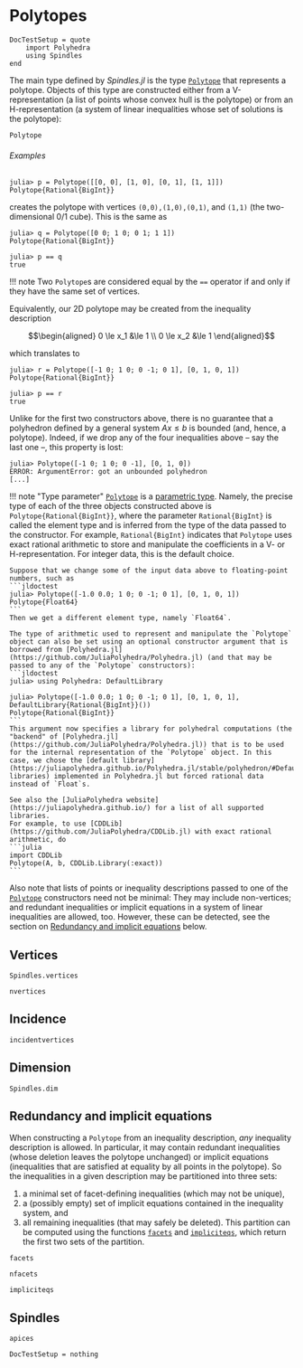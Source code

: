 # Polytopes

```@meta
DocTestSetup = quote
    import Polyhedra
    using Spindles
end
```

The main type defined by *Spindles.jl* is the type [`Polytope`](@ref) that represents a polytope.
Objects of this type are constructed either from a V-representation (a list of points whose convex hull
is the polytope) or from an H-representation (a system of linear inequalities whose set of solutions is the polytope):

```@docs
Polytope
```

###### Examples

```jldoctest polytopes
julia> p = Polytope([[0, 0], [1, 0], [0, 1], [1, 1]])
Polytope{Rational{BigInt}}
```
creates the polytope with vertices ``(0,0),(1,0),(0,1)``, and ``(1,1)`` (the two-dimensional 0/1 cube).
This is the same as
```jldoctest polytopes
julia> q = Polytope([0 0; 1 0; 0 1; 1 1])
Polytope{Rational{BigInt}}

julia> p == q
true
```

!!! note
    Two `Polytope`s are considered equal by the `==` operator if and only if they have the same set of vertices.

Equivalently, our 2D polytope may be created from the inequality description
```math
\begin{aligned}
0 \le x_1 &\le 1 \\
0 \le x_2 &\le 1
\end{aligned}
```
which translates to
```jldoctest polytopes
julia> r = Polytope([-1 0; 1 0; 0 -1; 0 1], [0, 1, 0, 1])
Polytope{Rational{BigInt}}

julia> p == r
true
```
Unlike for the first two constructors above, there is no guarantee that a polyhedron defined by 
a general system $Ax \le b$ is bounded (and, hence, a polytope). Indeed, 
if we drop any of the four inequalities above – say the last one –, this property is lost:
```jldoctest
julia> Polytope([-1 0; 1 0; 0 -1], [0, 1, 0])
ERROR: ArgumentError: got an unbounded polyhedron
[...]
```

!!! note "Type parameter"
    [`Polytope`](@ref) is a [parametric type](https://docs.julialang.org/en/v1/manual/types/#Parametric-Types). Namely, the precise type of each of the three objects constructed above is `Polytope{Rational{BigInt}}`, where the parameter `Rational{BigInt}` is called the element type and is inferred from the type of the data
    passed to the constructor. For example, `Rational{BigInt}` indicates that `Polytope` uses exact rational arithmetic to store and manipulate the coefficients in a V- or H-representation. For integer data, this is the default choice. 
    
    Suppose that we change some of the input data above to floating-point numbers, such as
    ```jldoctest
    julia> Polytope([-1.0 0.0; 1 0; 0 -1; 0 1], [0, 1, 0, 1])
    Polytope{Float64}
    ```
    Then we get a different element type, namely `Float64`. 
    
    The type of arithmetic used to represent and manipulate the `Polytope` object can also be set using an optional constructor argument that is borrowed from [Polyhedra.jl](https://github.com/JuliaPolyhedra/Polyhedra.jl) (and that may be passed to any of the `Polytope` constructors):
    ```jldoctest
    julia> using Polyhedra: DefaultLibrary

    julia> Polytope([-1.0 0.0; 1 0; 0 -1; 0 1], [0, 1, 0, 1], DefaultLibrary{Rational{BigInt}}())
    Polytope{Rational{BigInt}}
    ```
    This argument now specifies a library for polyhedral computations (the "backend" of [Polyhedra.jl](https://github.com/JuliaPolyhedra/Polyhedra.jl)) that is to be used for the internal representation of the `Polytope` object. In this case, we chose the [default library](https://juliapolyhedra.github.io/Polyhedra.jl/stable/polyhedron/#Default-libraries) implemented in Polyhedra.jl but forced rational data instead of `Float`s.
    
    See also the [JuliaPolyhedra website](https://juliapolyhedra.github.io/) for a list of all supported libraries.
    For example, to use [CDDLib](https://github.com/JuliaPolyhedra/CDDLib.jl) with exact rational arithmetic, do
    ```julia
    import CDDLib
    Polytope(A, b, CDDLib.Library(:exact))
    ``` 
    
Also note that lists of points or inequality descriptions passed to one of the [`Polytope`](@ref) constructors need not be minimal: They may include non-vertices; and redundant inequalities or implicit equations in a system of linear inequalities are allowed, too. However, these can be detected, see the section on [Redundancy and implicit equations](@ref) below.

## Vertices

```@docs
Spindles.vertices
```

```@docs
nvertices
```

## Incidence 

```@docs
incidentvertices
```

## Dimension

```@docs
Spindles.dim
```

## Redundancy and implicit equations

When constructing a `Polytope` from an inequality description, *any* inequality description is allowed. 
In particular, it may contain redundant inequalities (whose deletion leaves the polytope unchanged) or implicit equations (inequalities that are satisfied at equality by all points in the polytope).
So the inequalities in a given description may be
partitioned into three sets:
1. a minimal set of facet-defining inequalities (which may not be unique), 
2. a (possibly empty) set of implicit equations contained in the inequality system, and 
3. all remaining inequalities (that may safely be deleted). 
This partition can be computed using the functions [`facets`](@ref) and [`impliciteqs`](@ref),
which return the first two sets of the partition.

```@docs
facets
```

```@docs
nfacets
```

```@docs
impliciteqs
```

## Spindles

```@docs
apices
```



```@meta
DocTestSetup = nothing
```